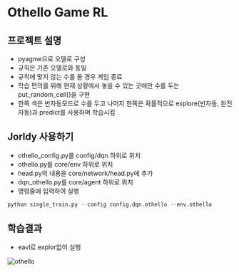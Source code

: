 # Othello Game RL

## 프로젝트 설명
- pyagme으로 오델로 구성
- 규칙은 기존 오델로와 동일
- 규칙에 맞지 않는 수를 둘 경우 게임 종료
- 학습 편의를 위해 현재 상황에서 놓을 수 있는 곳에만 수를 두는 put_random_cell()을 구현
- 한쪽 색은 반자동모드로 수를 두고 나머지 한쪽은 확률적으로 explore(반자동, 완전자동)과 predict를 사용하며 학습시킴

## Jorldy 사용하기
- othello_config.py를 config/dqn 하위로 위치
- othello.py를 core/env 하위로 위치
- head.py의 내용을 core/network/head.py에 추가
- dqn_othello.py를 core/agent 하위로 위치
- 명령줄에 입력하여 실행
```python
python single_train.py --config config.dqn.othello --env.othello
```

## 학습결과
- eavl로 explor없이 실행  

![othello](https://user-images.githubusercontent.com/15683086/147729416-df90b2c8-0f0d-4ce9-8e94-92ce31e4e1c6.gif)